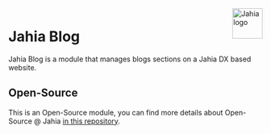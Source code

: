 <a href="https://www.jahia.com/">
    <img src="https://www.jahia.com/modules/jahiacom-templates/images/jahia-3x.png" alt="Jahia logo" title="Jahia" align="right" height="60" />
</a>

Jahia Blog
======================
Jahia Blog is a module that manages blogs sections on a Jahia DX based website.

## Open-Source

This is an Open-Source module, you can find more details about Open-Source @ Jahia [in this repository](https://github.com/Jahia/open-source).
